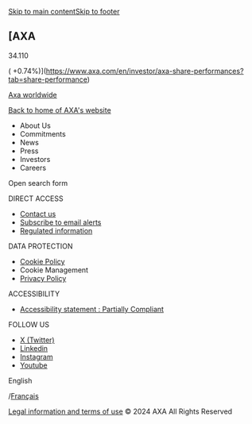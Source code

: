 [Skip to main content](https://www.axa.com/page/cookie-policy#content)[Skip to footer](https://www.axa.com/page/cookie-policy#footer)

[AXA
---

34.110

( +0.74%)](https://www.axa.com/en/investor/axa-share-performances?tab=share-performance)

[Axa worldwide](https://www.axa.com/en/about-us/axa-worldwide)

[Back to home of AXA's website](https://www.axa.com/en)

* About Us
* Commitments
* News
* Press
* Investors
* Careers

Open search form

DIRECT ACCESS

* [Contact us](https://www.axa.com/en/about-us/axa-contacts)
* [Subscribe to email alerts](https://www.axa.com/en/page/newsletter-form)
* [Regulated information](https://www.axa.com/en/investor/regulated-information)

DATA PROTECTION

* [Cookie Policy](https://www.axa.com/en/page/cookie-policy)
* Cookie Management
* [Privacy Policy](https://www.axa.com/en/page/privacy-policy)

ACCESSIBILITY

* [Accessibility statement : Partially Compliant](https://www.axa.com/en/page/accessibility-statement)

FOLLOW US

* [X (Twitter)](https://twitter.com/AXA)
* [Linkedin](https://www.linkedin.com/company/axa/)
* [Instagram](https://www.instagram.com/axa/)
* [Youtube](https://www.youtube.com/user/axapeopleprotectors)

English

/[Français](https://www.axa.com/fr/page/politique-de-cookies)

[Legal information and terms of use](https://www.axa.com/en/about-us/Legal-Information) © 2024 AXA All Rights Reserved